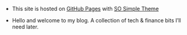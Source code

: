 * This site is hosted on [GitHub Pages](https://pages.github.com/) with [SO Simple Theme](https://github.com/mmistakes/so-simple-theme)

- Hello and welcome to my blog. A collection of tech & finance bits I’ll need later.